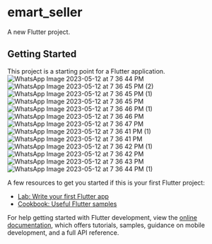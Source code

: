 # emart_seller

A new Flutter project.

## Getting Started

This project is a starting point for a Flutter application.
![WhatsApp Image 2023-05-12 at 7 36 44 PM](https://github.com/RohanSagar11/Flutter_E-Mart-UserSide/assets/56624624/1833bdb6-2587-4a01-9b18-1117e39bcfa4)
![WhatsApp Image 2023-05-12 at 7 36 45 PM (2)](https://github.com/RohanSagar11/Flutter_E-Mart-UserSide/assets/56624624/71d8fb67-5887-4172-8114-db1034a36433)
![WhatsApp Image 2023-05-12 at 7 36 45 PM (1)](https://github.com/RohanSagar11/Flutter_E-Mart-UserSide/assets/56624624/ff2089bd-c44b-498d-a571-1b9514dc2a36)
![WhatsApp Image 2023-05-12 at 7 36 45 PM](https://github.com/RohanSagar11/Flutter_E-Mart-UserSide/assets/56624624/203db0d3-99b2-4e05-b465-e577ef407b06)
![WhatsApp Image 2023-05-12 at 7 36 46 PM (1)](https://github.com/RohanSagar11/Flutter_E-Mart-UserSide/assets/56624624/244caba1-61f4-4d52-871f-7560b4da7d1e)
![WhatsApp Image 2023-05-12 at 7 36 46 PM](https://github.com/RohanSagar11/Flutter_E-Mart-UserSide/assets/56624624/1b9c213a-16e2-4950-8fab-1bb821299321)
![WhatsApp Image 2023-05-12 at 7 36 47 PM](https://github.com/RohanSagar11/Flutter_E-Mart-UserSide/assets/56624624/197edde1-8f68-4960-82f6-951328ecd77e)
![WhatsApp Image 2023-05-12 at 7 36 41 PM (1)](https://github.com/RohanSagar11/Flutter_E-Mart-UserSide/assets/56624624/b7c8fb7a-96b0-4132-951c-5b8045a07779)
![WhatsApp Image 2023-05-12 at 7 36 41 PM](https://github.com/RohanSagar11/Flutter_E-Mart-UserSide/assets/56624624/45b06f35-0600-4a4a-b66d-16f9b069eeef)
![WhatsApp Image 2023-05-12 at 7 36 42 PM (1)](https://github.com/RohanSagar11/Flutter_E-Mart-UserSide/assets/56624624/5740bd34-564c-4da0-b481-f75444642887)
![WhatsApp Image 2023-05-12 at 7 36 42 PM](https://github.com/RohanSagar11/Flutter_E-Mart-UserSide/assets/56624624/2610e7de-672f-4621-98fc-da798a83a1cd)
![WhatsApp Image 2023-05-12 at 7 36 43 PM](https://github.com/RohanSagar11/Flutter_E-Mart-UserSide/assets/56624624/6f570c69-c33d-4ce6-a178-0975b3cc2deb)
![WhatsApp Image 2023-05-12 at 7 36 44 PM (1)](https://github.com/RohanSagar11/Flutter_E-Mart-UserSide/assets/56624624/f14c8814-0b61-453e-8060-aa92794d7cd3)

A few resources to get you started if this is your first Flutter project:

- [Lab: Write your first Flutter app](https://docs.flutter.dev/get-started/codelab)
- [Cookbook: Useful Flutter samples](https://docs.flutter.dev/cookbook)

For help getting started with Flutter development, view the
[online documentation](https://docs.flutter.dev/), which offers tutorials,
samples, guidance on mobile development, and a full API reference.
